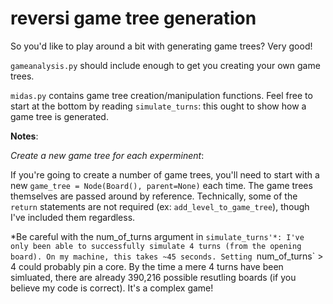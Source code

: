 # reversi game tree generation #

So you'd like to play around a bit with generating game trees? Very good!

`gameanalysis.py` should include enough to get you creating your own game trees. 

`midas.py` contains game tree creation/manipulation functions. Feel free to start at the bottom by reading `simulate_turns`: this ought to show how a game tree is generated.

**Notes**: 

*Create a new game tree for each experminent*:

If you're going to create a number of game trees, you'll need to start with a new `game_tree = Node(Board(), parent=None)` each time. The game trees themselves are passed around by reference. Technically, some of the `return` statements are not required (ex: `add_level_to_game_tree`), though I've included them regardless. 

*Be careful with the num_of_turns argument in `simulate_turns'*:
I've only been able to successfully simulate 4 turns (from the opening board). On my machine, this takes ~45 seconds. Setting `num_of_turns` > 4 could probably pin a core. By the time a mere 4 turns have been simluated, there are already 390,216 possible resutling boards (if you believe my code is correct). It's a complex game!
